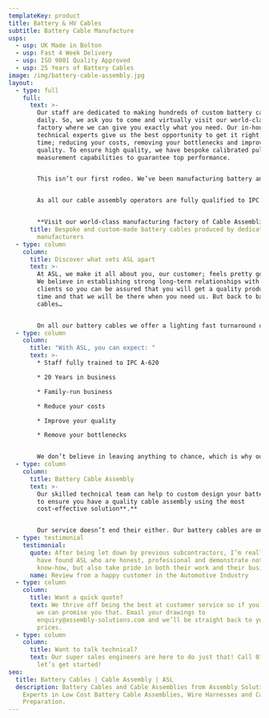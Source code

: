 ```yaml
---
templateKey: product
title: Battery & HV Cables
subtitle: Battery Cable Manufacture
usps:
  - usp: UK Made in Bolton
  - usp: Fast 4 Week Delivery
  - usp: ISO 9001 Quality Approved
  - usp: 25 Years of Battery Cables
image: /img/battery-cable-assembly.jpg
layout:
  - type: full
    full:
      text: >-
        Our staff are dedicated to making hundreds of custom battery cables
        daily. So, we ask you to come and virtually visit our world-class
        factory where we can give you exactly what you need. Our in-house
        technical experts give us the best opportunity to get it right first
        time; reducing your costs, removing your bottlenecks and improving your
        quality. To ensure high quality, we have bespoke calibrated pull-off
        measurement capabilities to guarantee top performance.


        This isn’t our first rodeo. We’ve been manufacturing battery and power cables here in the UK for over 20 years and can provide a wide range of terminations from simple ring terminals to more complex lugs and fittings. But hey, don’t take our word for it, ask one of the engineering companies we manufacture for including, Automotive, Nuclear and Utility Industry.


        As all our cable assembly operators are fully qualified to IPC A-620, you can expect the highest level of quality, alongside the level of service you would expect from a family-run business. 


        **Visit our world-class manufacturing factory of Cable Assemblies.**
      title: Bespoke and custom-made battery cables produced by dedicated UK
        manufacturers
  - type: column
    column:
      title: Discover what sets ASL apart
      text: >-
        At ASL, we make it all about you, our customer; feels pretty good right?
        We believe in establishing strong long-term relationships with our
        clients so you can be assured that you will get a quality product every
        time and that we will be there when you need us. But back to battery
        cables… 


        On all our battery cables we offer a lighting fast turnaround using automatic machines and our speedy in-house operators. All our cable assemblies are made to the finest quality and given a full inspection and test before they’re sent out to you.
  - type: column
    column:
      title: "With ASL, you can expect: "
      text: >-
        * Staff fully trained to IPC A-620

        * 20 Years in business

        * Family-run business

        * Reduce your costs 

        * Improve your quality

        * Remove your bottlenecks


        We don’t believe in leaving anything to chance, which is why our testing equipment has been designed and built by our in-house technical experts. The means that we can deliver your battery cables right the first time.
  - type: column
    column:
      title: Battery Cable Assembly
      text: >-
        Our skilled technical team can help to custom design your battery cable
        to ensure you have a quality cable assembly using the most
        cost-effective solution**.**


        Our service doesn’t end their either. Our battery cables are only a part of the wider picture. As part of our cable assembly range, we also offer Braided Cable, High Voltage Cables and Vehicle Cables.
  - type: testimonial
    testimonial:
      quote: After being let down by previous subcontractors, I’m really pleased to
        have found ASL who are honest, professional and demonstrate not only the
        know-how, but also take pride in both their work and their business.
      name: Review from a happy customer in the Automotive Industry
  - type: column
    column:
      title: Want a quick quote?
      text: We thrive off being the best at customer service so if you want it quick,
        we can promise you that. Email your drawings to
        enquiry@assembly-solutions.com and we’ll be straight back to you with
        prices.
  - type: column
    column:
      title: Want to talk technical?
      text: Our super sales engineers are here to do just that! Call 01204 521999 and
        let’s get started!
seo:
  title: Battery Cables | Cable Assembly | ASL
  description: Battery Cables and Cable Assemblies from Assembly Solutions.
    Experts in Low Cost Battery Cable Assemblies, Wire Harnesses and Cable
    Preparation.
---
```

